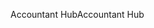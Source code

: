 <span data-ttu-id="7beab-101">Accountant Hub</span><span class="sxs-lookup"><span data-stu-id="7beab-101">Accountant Hub</span></span>
